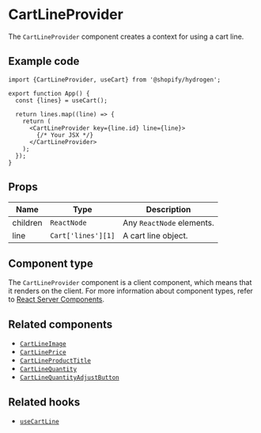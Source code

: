 # CartLineProvider


The `CartLineProvider` component creates a context for using a cart line.

## Example code

```tsx
import {CartLineProvider, useCart} from '@shopify/hydrogen';

export function App() {
  const {lines} = useCart();

  return lines.map((line) => {
    return (
      <CartLineProvider key={line.id} line={line}>
        {/* Your JSX */}
      </CartLineProvider>
    );
  });
}
```

## Props

| Name     | Type                          | Description               |
| -------- | ----------------------------- | ------------------------- |
| children | `ReactNode`        | Any `ReactNode` elements. |
| line     | `Cart['lines'][1]` | A cart line object.       |

## Component type

The `CartLineProvider` component is a client component, which means that it renders on the client. For more information about component types, refer to [React Server Components](https://shopify.dev/custom-storefronts/hydrogen/react-server-components).

## Related components

- [`CartLineImage`](/components/cart/cartlineimage/)
- [`CartLinePrice`](/components/cart/cartlineprice/)
- [`CartLineProductTitle`](/components/cart/cartlineproducttitle/)
- [`CartLineQuantity`](/components/cart/cartlinequantity/)
- [`CartLineQuantityAdjustButton`](/components/cart/cartlinequantityadjustbutton/)

## Related hooks

- [`useCartLine`](/hooks/cart/usecartline/)
